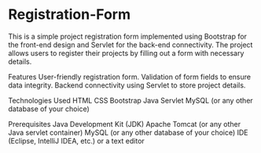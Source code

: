 # Registration-Form

This is a simple project registration form implemented using Bootstrap for the front-end design and Servlet for the back-end connectivity. The project allows users to register their projects by filling out a form with necessary details.

Features
User-friendly registration form.
Validation of form fields to ensure data integrity.
Backend connectivity using Servlet to store project details.

Technologies Used
HTML
CSS
Bootstrap
Java Servlet
MySQL (or any other database of your choice)

Prerequisites
Java Development Kit (JDK)
Apache Tomcat (or any other Java servlet container)
MySQL (or any other database of your choice)
IDE (Eclipse, IntelliJ IDEA, etc.) or a text editor

